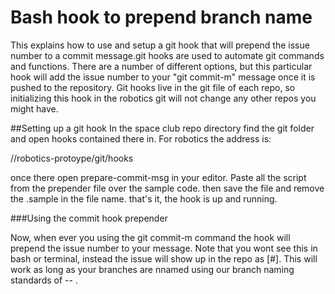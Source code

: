 # Bash hook to prepend branch name
This explains how to use and setup a git hook that will prepend the issue number
to a commit message.git hooks are used to automate git commands and functions. There are a number of different options, but this particular hook will add the issue number to your "git commit-m" message once it is pushed to the repository. Git hooks live in the git file of each repo, so initializing this hook in the robotics git will not change any other repos you might have.

##Setting up a git hook
In the space club repo directory find the git folder and open hooks contained there in. For robotics the address is:

/<your-loctation-of-repo>/robotics-protoype/git/hooks

once there open prepare-commit-msg in your editor. Paste all the script from the prepender file over the sample code. then save the file and remove the .sample in the file name. that's it, the hook is up and running. 

###Using the commit hook prepender

Now, when ever you using the git commit-m command the hook will prepend the issue number to your message. Note that you wont see this in bash or terminal, instead the issue will show up in the repo as [#<issue number>]. This will work as long as your branches are nnamed using our branch naming standards of <word>-<word>-<issue number> .
